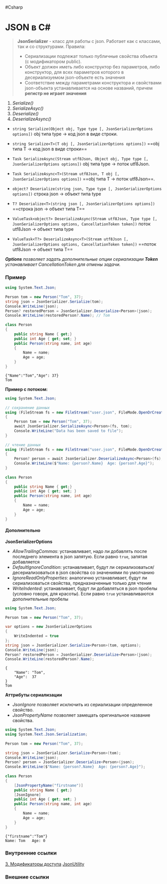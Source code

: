 #Csharp

# JSON в C#

> **JsonSerializer** - класс для работы с json. Работает как с классами, так и со структурами.
> Правила:
> - Сериализации подлежат только публичные свойства объекта (с модификатором public).
> - Объект должен иметь либо конструктор без параметров, либо конструктор, для всех параметров которого в десериализуемом json-объекте есть значения
> - Соответствие между параметрами конструктора и свойствами json-объекта устанавливается на основе названий, причем **регистр не играет значения**

1. *Serialize()*
2. *SerializeAsyc()*
3. *Deserialize()*
4. *DeserializeAsync()*

- `string Serialize(Object obj, Type type [, JsonSerializerOptions options])`
	obj типа type -> код json в виде строки. 
- `string Serialize<T>(T obj [, JsonSerializerOptions options])`
	==obj типа T -> код json в виде строки==
- `Task SerializeAsync(Stream utf8Json, Object obj, Type type [, JsonSerializerOptions options])`
	obj типа type -> поток utf8Json. 
- `Task SerializeAsync<T>(Stream utf8Json, T obj [, JsonSerializerOptions options])` 
	==obj типа T -> поток utf8Json==. 

- `object? Deserialize(string json, Type type [, JsonSerializerOptions options])`
	строка json -> объект типа type 
- `T? Deserialize<T>(string json [, JsonSerializerOptions options])`
	==строка json -> объект типа T==  
- `ValueTask<object?> DeserializeAsync(Stream utf8Json, Type type [, JsonSerializerOptions options, CancellationToken token])`
	поток utf8Json -> объект типа type
- `ValueTask<T?> DeserializeAsync<T>(Stream utf8Json [, JsonSerializerOptions options, CancellationToken token])`
	==поток utf8Json -> объект типа T==

***Options*** *позволяет задать дополнительные опции сериализации*
***Token*** *устанавливает CancellationToken для отмены задачи.*

### Пример

```csharp
using System.Text.Json;
 
Person tom = new Person("Tom", 37);
string json = JsonSerializer.Serialize(tom);
Console.WriteLine(json);
Person? restoredPerson = JsonSerializer.Deserialize<Person>(json);
Console.WriteLine(restoredPerson?.Name); // Tom
 
class Person
{
    public string Name { get;}
    public int Age { get; set; }
    public Person(string name, int age)
    {
        Name = name;
        Age = age;
    }
}
```
```
{"Name":"Tom","Age": 37}
Tom
```

**Пример с потоком:**
```csharp
using System.Text.Json;
 
// сохранение данных
using (FileStream fs = new FileStream("user.json", FileMode.OpenOrCreate))
{
    Person tom = new Person("Tom", 37);
    await JsonSerializer.SerializeAsync<Person>(fs, tom);
    Console.WriteLine("Data has been saved to file");
}
 
// чтение данных
using (FileStream fs = new FileStream("user.json", FileMode.OpenOrCreate))
{
    Person? person = await JsonSerializer.DeserializeAsync<Person>(fs);
    Console.WriteLine($"Name: {person?.Name}  Age: {person?.Age}");
}
 
class Person
{
    public string Name { get;}
    public int Age { get; set; }
    public Person(string name, int age)
    {
        Name = name;
        Age = age;
    }
}
```


#### Дополнительно

**JsonSerializerOptions**
- *AllowTrailingCommas*: устанавливает, надо ли добавлять после последнего элемента в json запятую. Если равно `true`, запятая добавляется
- *DefaultIgnoreCondition*: устанавливает, будут ли сериализоваться/десериализоваться в json свойства со значениями по умолчанию
- *IgnoreReadOnlyProperties*: аналогично устанавливает, будут ли сериализоваться свойства, предназначенные только для чтения
- *WriteIndented*: устанавливает, будут ли добавляться в json пробелы (условно говоря, для красоты). Если равно `true` устанавливаются дополнительные пробелы

```csharp
using System.Text.Json;
 
Person tom = new Person("Tom", 37);
 
var options = new JsonSerializerOptions
{
    WriteIndented = true
};
string json = JsonSerializer.Serialize<Person>(tom, options);
Console.WriteLine(json);
Person? restoredPerson = JsonSerializer.Deserialize<Person>(json);
Console.WriteLine(restoredPerson?.Name);
```
```
{
	"Name": "Tom",
	"Age":  37
}
Tom
```

**Аттрибуты сериализации**
- *JsonIgnore* позволяет исключить из сериализации определенное свойство.
- *JsonPropertyName* позволяет замещать оригинальное название свойства.

```csharp
using System.Text.Json;
using System.Text.Json.Serialization;
 
Person tom = new Person("Tom", 37);
 
string json = JsonSerializer.Serialize<Person>(tom);
Console.WriteLine(json);
Person? person = JsonSerializer.Deserialize<Person>(json);
Console.WriteLine($"Name: {person?.Name}  Age: {person?.Age}");
 
class Person
{
    [JsonPropertyName("firstname")]
    public string Name { get;}
    [JsonIgnore]
    public int Age { get; set; }
    public Person(string name, int age)
    {
        Name = name;
        Age = age;
    }
}
```
```
{"firstname":"Tom"}
Name: Tom   Age: 0
```


### Внутренние ссылки
[3. Модификаторы доступа](1.%20Languages/C-sharp/0.%20Введение/1.%20Области%20видимости/3.%20Модификаторы%20доступа.md)
[JsonUtility](1.%20Languages/UNITY/_БИБЛИОТЕКИ/JsonUtility.md)

### Внешние ссылки
